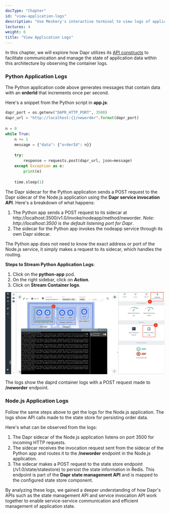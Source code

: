 ```yaml
---
docType: "Chapter"
id: "view-application-logs"
description: "Use Meshery's interactive terminal to view logs of applications"
lectures: 4
weight: 6
title: "View Application Logs"
---
```


In this chapter, we will explore how Dapr utilizes its [API constructs](https://docs.dapr.io/concepts/building-blocks-concept/) to facilitate communication and manage the state of application data within this architecture by observing the container logs.

### Python Application Logs

The Python application code above generates messages that contain data with an **orderId** that increments once per second.

Here's a snippet from the Python script in **app.js**:

```python
dapr_port = os.getenv("DAPR_HTTP_PORT", 3500)
dapr_url = "http://localhost:{}/neworder".format(dapr_port)

n = 0
while True:
    n += 1
    message = {"data": {"orderId": n}}

    try:
        response = requests.post(dapr_url, json=message)
    except Exception as e:
        print(e)

    time.sleep(1)
```

The Dapr sidecar for the Python application sends a POST request to the Dapr sidecar of the Node.js application using the **Dapr service invocation API**. Here's a breakdown of what happens:

1. The Python app sends a POST request to its sidecar at http://localhost:3500/v1.0/invoke/nodeapp/method/neworder. _Note: http://localhost:3500 is the default listening port for Dapr_.
2. The sidecar for the Python app invokes the nodeapp service through its own Dapr sidecar.

The Python app does not need to know the exact address or port of the Node.js service, it simply makes a request to its sidecar, which handles the routing.

**Steps to Stream Python Application Logs**:

1. Click on the **python-app** pod.
2. On the right sidebar, click on **Action**.
3. Click on **Stream Container logs**.

![stream](stream.png)

The logs show the daprd container logs with a POST request made to **/neworder** endpoint.

### Node.js Application Logs

Follow the same steps above to get the logs for the Node.js application. The logs show API calls made to the state store for persisting order data.

Here's what can be observed from the logs:

1. The Dapr sidecar of the Node.js application listens on port 3500 for incoming HTTP requests.
2. The sidecar receives the invocation request sent from the sidecar of the Python app and routes it to the **/neworder** endpoint in the Node.js application.
3. The sidecar makes a POST request to the state store endpoint (/v1.0/state/statestore) to persist the state information in Redis. This endpoint is part of the **Dapr state management API**  and is mapped to the configured state store component.

By analyzing these logs, we gained a deeper understanding of how Dapr's APIs such as the state management API and service invocation API work together to enable service-service communication and efficient management of application state.
